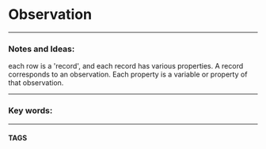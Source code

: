 # Observation


---
### Notes and Ideas:
each row is a 'record', and each record has various properties. A record corresponds to an observation. Each property is a variable or property of that observation.


---

### Key words:

---
#### TAGS